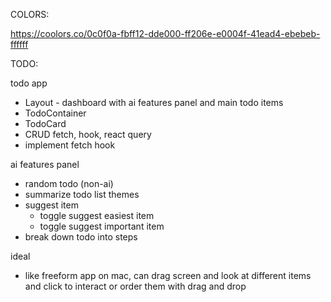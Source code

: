COLORS: 

https://coolors.co/0c0f0a-fbff12-dde000-ff206e-e0004f-41ead4-ebebeb-ffffff


TODO:

todo app
- Layout - dashboard with ai features panel and main todo items
- TodoContainer
- TodoCard
- CRUD fetch, hook, react query
- implement fetch hook

ai features panel
- random todo (non-ai)
- summarize todo list themes
- suggest item 
  - toggle suggest easiest item
  - toggle suggest important item
- break down todo into steps


ideal
- like freeform app on mac, can drag screen and look at different items and click to interact or order them with drag and drop
